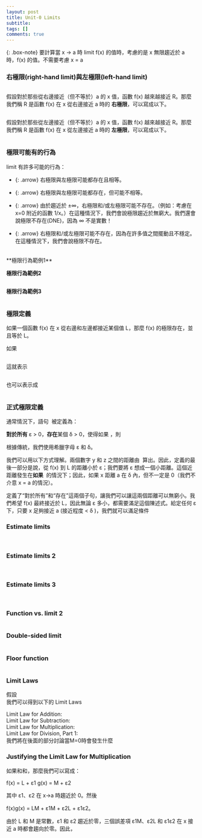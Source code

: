 ```yaml
---
layout: post
title: Unit-0 Limits
subtitle: 
tags: []
comments: true
---
```


{: .box-note}
要計算當 x -> a 時 limit f(x) 的值時，考慮的是 x 無限趨近於 a 時，f(x) 的值。不需要考慮 x = a 

### 右極限(right-hand limit)與左極限(left-hand limit)

<img src="{{ 'assets/img/limit/limit-1.png' | relative_url }}" alt="" />

假設對於那些從右邊接近（但不等於）a 的 x 值，函數 f(x) 越來越接近 R。那麼我們稱 R 是函數 f(x) 在 x 從右邊接近 a 時的 **右極限**，可以寫成以下。

<img src="{{ 'assets/img/limit/limit-2.png' | relative_url }}" alt="" />

假設對於那些從左邊接近（但不等於）a 的 x 值，函數 f(x) 越來越接近 R。那麼我們稱 R 是函數 f(x) 在 x 從左邊接近 a 時的 **左極限**，可以寫成以下。

<img src="{{ 'assets/img/limit/limit-3.png' | relative_url }}" alt="" />

### 極限可能有的行為

limit 有許多可能的行為：<br class="new">

- {: .arrow} 右極限與左極限可能都存在且相等。

- {: .arrow} 右極限與左極限可能都存在，但可能不相等。

- {: .arrow} 由於趨近於 ±∞，右極限和/或左極限可能不存在。（例如：考慮在 x=0 附近的函數 1/x。）在這種情況下，我們會說極限趨近於無窮大。我們還會說極限不存在(DNE)，因為 ∞ 不是實數！

- {: .arrow} 右極限和/或左極限可能不存在，因為在許多值之間擺動且不穩定。在這種情況下，我們會說極限不存在。
<br class="new">
**極限行為範例1**

<img src="{{ 'assets/img/limit/limit-4.png' | relative_url }}" alt="" />

**極限行為範例2**

<img src="{{ 'assets/img/limit/limit-5.png' | relative_url }}" alt="" />

**極限行為範例3**

<img src="{{ 'assets/img/limit/limit-6.png' | relative_url }}" alt="" />

### 極限定義

如果一個函數 f(x) 在 x 從右邊和左邊都接近某個值 L，那麼 f(x) 的極限存在，並且等於 L。

如果

<img src="{{ 'assets/img/limit/limit-7.png' | relative_url }}" alt="" />

這就表示

<img src="{{ 'assets/img/limit/limit-7-1.png' | relative_url }}" alt="" />

也可以表示成

<img src="{{ 'assets/img/limit/limit-7-2.png' | relative_url }}" alt="" />
<br class="new">

### 正式極限定義  

通常情況下，語句 <img src="{{ 'assets/img/limit/limit-8-0.png' | relative_url }}" alt="" /> 被定義為：

**對於所有** ε > 0，**存在**某個 δ > 0，使得如果 <img src="{{ 'assets/img/limit/limit-8-1.png' | relative_url }}" alt="" />，則<img src="{{ 'assets/img/limit/limit-8-2.png' | relative_url }}" alt="" />

根據傳統，我們使用希臘字母 ε 和 δ。

我們可以用以下方式理解。兩個數字 y 和 z 之間的距離由 <img src="{{ 'assets/img/limit/limit-8-3.png' | relative_url }}" alt="" /> 算出。因此，定義的最後一部分是說，從 f(x) 到 L 的距離小於 ε；我們要將 ε 想成一個小距離。這個近距離發生在**如果** <img src="{{ 'assets/img/limit/limit-8-1.png' | relative_url }}" alt="" /> 的情況下；因此，如果 x 距離 a 在 δ 內，但不一定是 0（我們不介意 x = a 的情況）。<br class="new">

定義了“對於所有”和“存在”這兩個子句，讓我們可以讓這兩個距離可以無窮小。我們希望 f(x) 最終接近於 L，因此無論 ε 多小，都需要滿足這個陳述式。給定任何 ε 下，只要 x 足夠接近 a (接近程度 < δ )，我們就可以滿足條件 <img src="{{ 'assets/img/limit/limit-8-2.png' | relative_url }}" alt="" /><br class="new">

### Estimate limits

<img src="{{ 'assets/img/limit/limit-9.png' | relative_url }}" alt="" />
<img src="{{ 'assets/img/limit/limit-10.png' | relative_url }}" alt="" />

### Estimate limits 2

<img src="{{ 'assets/img/limit/limit-11.png' | relative_url }}" alt="" />
<img src="{{ 'assets/img/limit/limit-12.png' | relative_url }}" alt="" />

### Estimate limits 3

<img src="{{ 'assets/img/limit/limit-13.png' | relative_url }}" alt="" />
<img src="{{ 'assets/img/limit/limit-14.png' | relative_url }}" alt="" />

### Function vs. limit 2

<img src="{{ 'assets/img/limit/limit-15.png' | relative_url }}" alt="" />

### Double-sided limit

<img src="{{ 'assets/img/limit/limit-16.png' | relative_url }}" alt="" />

### Floor function

<img src="{{ 'assets/img/limit/limit-17.png' | relative_url }}" alt="" /><br class="new">

### Limit Laws

假設 <img src="{{ 'assets/img/limit/limit-19.png' | relative_url }}" alt="" /><br class="new">
我們可以得到以下的 Limit Laws<br class="new">

Limit Law for Addition:<img src="{{ 'assets/img/limit/limit-19-1.png' | relative_url }}" alt="" /><br class="new">
Limit Law for Subtraction:<img src="{{ 'assets/img/limit/limit-19-2.png' | relative_url }}" alt="" /><br class="new">
Limit Law for Multiplication:<img src="{{ 'assets/img/limit/limit-19-3.png' | relative_url }}" alt="" /><br class="new">
Limit Law for Division, Part 1:<img src="{{ 'assets/img/limit/limit-19-4.png' | relative_url }}" alt="" /><br class="new">
我們將在後面的部分討論當M=0時會發生什麼<br class="new">

### Justifying the Limit Law for Multiplication

如果和<img src="{{ 'assets/img/limit/limit-20.png' | relative_url }}" alt="" />和<img src="{{ 'assets/img/limit/limit-20-1.png' | relative_url }}" alt="" />，那麼我們可以寫成：

f(x) = L + ε1
g(x) = M + ε2

其中 ε1、ε2 在 x→a 時趨近於 0。然後

f(x)g(x) = LM + ε1M + ε2L + ε1ε2。

由於 L 和 M 是常數，ε1 和 ε2 趨近於零，三個誤差項 ε1M、ε2L 和 ε1ε2 在 x 接近 a 時都會趨向於零。因此，

<img src="{{ 'assets/img/limit/limit-20-2.png' | relative_url }}" alt="" />


<br/>
<br/>
<br/>

